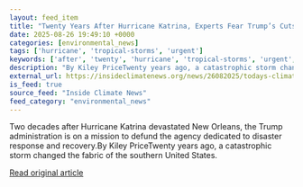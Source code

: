 ```yaml
---
layout: feed_item
title: "Twenty Years After Hurricane Katrina, Experts Fear Trump’s Cuts Will End in a Repeat Catastrophe"
date: 2025-08-26 19:49:10 +0000
categories: [environmental_news]
tags: ['hurricane', 'tropical-storms', 'urgent']
keywords: ['after', 'twenty', 'hurricane', 'tropical-storms', 'urgent', 'years']
description: "By Kiley PriceTwenty years ago, a catastrophic storm changed the fabric of the southern United States"
external_url: https://insideclimatenews.org/news/26082025/todays-climate-hurricane-katrina-aftermath-legacy-trump-fema-cuts/
is_feed: true
source_feed: "Inside Climate News"
feed_category: "environmental_news"
---
```


Two decades after Hurricane Katrina devastated New Orleans, the Trump administration is on a mission to defund the agency dedicated to disaster response and recovery.By Kiley PriceTwenty years ago, a catastrophic storm changed the fabric of the southern United States.&nbsp;

[Read original article](https://insideclimatenews.org/news/26082025/todays-climate-hurricane-katrina-aftermath-legacy-trump-fema-cuts/)
